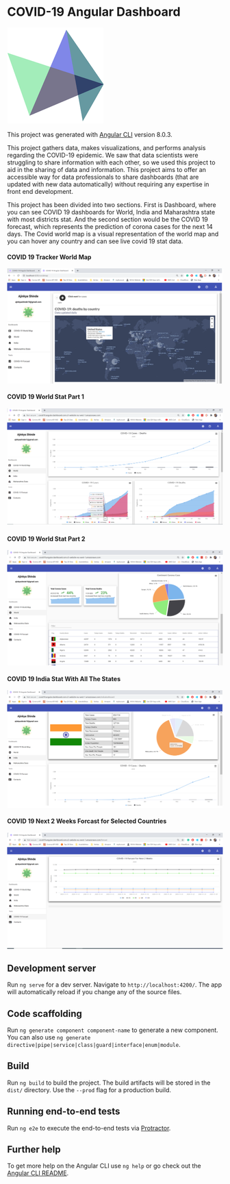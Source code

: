 # COVID-19 Angular Dashboard

[![N|Solid](https://github.com/Ajinkyashinde15/COVID19-Angular-Dashboard/blob/master/src/assets/highchart_icon.png?raw=true)](https://www.highcharts.com)

This project was generated with [Angular CLI](https://github.com/angular/angular-cli) version 8.0.3.

This project gathers data, makes visualizations, and performs analysis regarding the COVID-19 epidemic. We saw that data scientists were struggling to share information with each other, so we used this project to aid in the sharing of data and information. This project aims to offer an accessible way for data professionals to share dashboards (that are updated with new data automatically) without requiring any expertise in front end development.

This project has been divided into two sections. First is Dashboard, where you can see COVID 19 dashboards for World, India and Maharashtra state with most districts stat. And the second section would be the COVID 19 forecast, which represents the prediction of corona cases for the next 14 days. The Covid world map is a visual representation of the world map and you can hover any country and can see live covid 19 stat data.

#### COVID 19 Tracker World Map
![COVID 19 Tracker World Map](https://github.com/Ajinkyashinde15/COVID19-Angular-Dashboard/blob/master/src/assets/covidmap.png?raw=true)

#### COVID 19 World Stat Part 1
![COVID 19 World Stat part 1](https://github.com/Ajinkyashinde15/COVID19-Angular-Dashboard/blob/master/src/assets/world1.png?raw=true)

#### COVID 19 World Stat Part 2
![COVID 19 World Stat part 2](https://github.com/Ajinkyashinde15/COVID19-Angular-Dashboard/blob/master/src/assets/world2.PNG?raw=true)

#### COVID 19 India Stat With All The States
![COVID 19 India Stat with all the states](https://github.com/Ajinkyashinde15/COVID19-Angular-Dashboard/blob/master/src/assets/india1.png?raw=true)

#### COVID 19 Next 2 Weeks Forcast for Selected Countries
![COVID 19 Next 2 Weeks Forcast for Selected Countries](https://github.com/Ajinkyashinde15/COVID19-Angular-Dashboard/blob/master/src/assets/forcast.png?raw=true)

## Development server

Run `ng serve` for a dev server. Navigate to `http://localhost:4200/`. The app will automatically reload if you change any of the source files.

## Code scaffolding

Run `ng generate component component-name` to generate a new component. You can also use `ng generate directive|pipe|service|class|guard|interface|enum|module`.

## Build

Run `ng build` to build the project. The build artifacts will be stored in the `dist/` directory. Use the `--prod` flag for a production build.

## Running end-to-end tests

Run `ng e2e` to execute the end-to-end tests via [Protractor](http://www.protractortest.org/).

## Further help

To get more help on the Angular CLI use `ng help` or go check out the [Angular CLI README](https://github.com/angular/angular-cli/blob/master/README.md).


